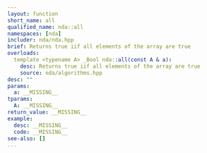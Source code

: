 ```yaml
---
layout: function
short_name: all
qualified_name: nda::all
namespaces: [nda]
includer: nda/nda.hpp
brief: Returns true iif all elements of the array are true
overloads:
  template <typename A> _Bool nda::all(const A & a):
    desc: Returns true iif all elements of the array are true
    source: nda/algorithms.hpp
desc: ""
params:
  a: __MISSING__
tparams:
  A: __MISSING__
return_value: __MISSING__
example:
  desc: __MISSING__
  code: __MISSING__
see-also: []
...
```

